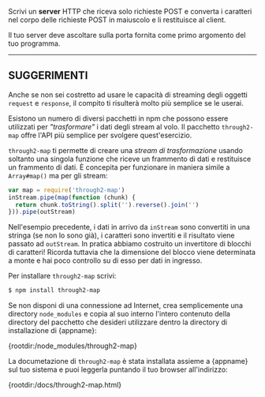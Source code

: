Scrivi un **server** HTTP che riceva solo richieste POST e converta i caratteri nel corpo delle richieste POST in maiuscolo e li restituisce al client.

Il tuo server deve ascoltare sulla porta fornita come primo argomento del tuo programma.

----------------------------------------------------------------------
## SUGGERIMENTI

Anche se non sei costretto ad usare le capacità di streaming degli oggetti `request` e `response`, il compito ti risulterà molto più semplice se le userai.

Esistono un numero di diversi pacchetti in npm che possono essere utilizzati per *"trasformare"* i dati degli stream al volo. Il pacchetto `through2-map` offre l'API più semplice per svolgere quest'esercizio.

`through2-map` ti permette di creare una *stream di trasformazione* usando soltanto una singola funzione che riceve un frammento di dati e restituisce un frammento di dati. È concepita per funzionare in maniera simile a `Array#map()` ma per gli stream:

```js
var map = require('through2-map')
inStream.pipe(map(function (chunk) {
  return chunk.toString().split('').reverse().join('')
})).pipe(outStream)
```

Nell'esempio precedente, i dati in arrivo da `inStream` sono convertiti in una stringa (se non lo sono già), i caratteri sono invertiti e il risultato viene passato ad `outStream`. In pratica abbiamo costruito un invertitore di blocchi di caratteri! Ricorda tuttavia che la dimensione del blocco viene determinata a monte e hai poco controllo su di esso per dati in ingresso.

Per installare `through2-map` scrivi:

```sh
$ npm install through2-map
```

Se non disponi di una connessione ad Internet, crea semplicemente una directory `node_modules` e copia al suo interno l'intero contenuto della directory del pacchetto che desideri utilizzare dentro la directory di installazione di {appname}:

  {rootdir:/node_modules/through2-map}

La documetazione di `through2-map` è stata installata assieme a {appname} sul tuo sistema e puoi leggerla puntando il tuo browser all'indirizzo:

  {rootdir:/docs/through2-map.html}
